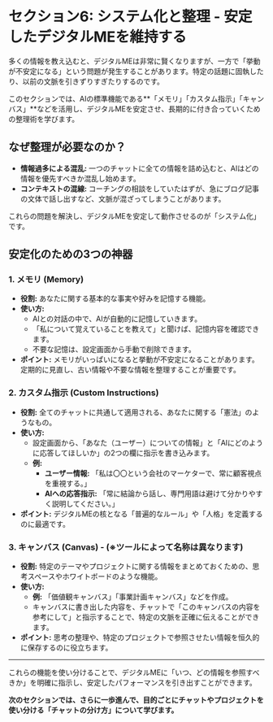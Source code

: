 # セクション6: システム化と整理 - 安定したデジタルMEを維持する

多くの情報を教え込むと、デジタルMEは非常に賢くなりますが、一方で「挙動が不安定になる」という問題が発生することがあります。特定の話題に固執したり、以前の文脈を引きずりすぎたりするのです。

このセクションでは、AIの標準機能である**「メモリ」「カスタム指示」「キャンバス」**などを活用し、デジタルMEを安定させ、長期的に付き合っていくための整理術を学びます。

## なぜ整理が必要なのか？
- **情報過多による混乱:** 一つのチャットに全ての情報を詰め込むと、AIはどの情報を優先すべきか混乱し始めます。
- **コンテキストの混線:** コーチングの相談をしていたはずが、急にブログ記事の文体で話し出すなど、文脈が混ざってしまうことがあります。

これらの問題を解決し、デジタルMEを安定して動作させるのが「システム化」です。

## 安定化のための3つの神器

### 1. メモリ (Memory)
- **役割:** あなたに関する基本的な事実や好みを記憶する機能。
- **使い方:**
    - AIとの対話の中で、AIが自動的に記憶していきます。
    - 「私について覚えていることを教えて」と聞けば、記憶内容を確認できます。
    - 不要な記憶は、設定画面から手動で削除できます。
- **ポイント:** メモリがいっぱいになると挙動が不安定になることがあります。定期的に見直し、古い情報や不要な情報を整理することが重要です。

### 2. カスタム指示 (Custom Instructions)
- **役割:** 全てのチャットに共通して適用される、あなたに関する「憲法」のようなもの。
- **使い方:**
    - 設定画面から、「あなた（ユーザー）についての情報」と「AIにどのように応答してほしいか」の2つの欄に指示を書き込みます。
    - **例:**
        - **ユーザー情報:** 「私は〇〇という会社のマーケターで、常に顧客視点を重視する。」
        - **AIへの応答指示:** 「常に結論から話し、専門用語は避けて分かりやすく説明してください。」
- **ポイント:** デジタルMEの核となる「普遍的なルール」や「人格」を定義するのに最適です。

### 3. キャンバス (Canvas) - (※ツールによって名称は異なります)
- **役割:** 特定のテーマやプロジェクトに関する情報をまとめておくための、思考スペースやホワイトボードのような機能。
- **使い方:**
    - **例:** 「価値観キャンバス」「事業計画キャンバス」などを作成。
    - キャンバスに書き出した内容を、チャットで「このキャンバスの内容を参考にして」と指示することで、特定の文脈を正確に伝えることができます。
- **ポイント:** 思考の整理や、特定のプロジェクトで参照させたい情報を恒久的に保存するのに役立ちます。

---

これらの機能を使い分けることで、デジタルMEに「いつ、どの情報を参照すべきか」を明確に指示し、安定したパフォーマンスを引き出すことができます。

**次のセクションでは、さらに一歩進んで、目的ごとにチャットやプロジェクトを使い分ける「チャットの分け方」について学びます。**
